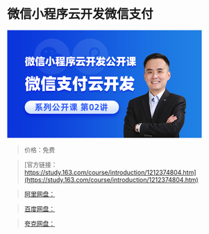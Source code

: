 # 微信小程序云开发微信支付

![img](../../../assets/study163/free/8deb10393f6446da9cdb78cec271b237.jpg)

> 价格：免费

> [官方链接：https://study.163.com/course/introduction/1212374804.htm](https://study.163.com/course/introduction/1212374804.htm)

> [阿里网盘：]()

> [百度网盘：]()

> [夸克网盘：]()
